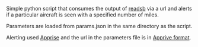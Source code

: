 Simple python script that consumes the output of [readsb](https://github.com/wiedehopf/readsb) via a url and alerts if a particular aircraft is seen with a specified number of miles.

Parameters are loaded from params.json in the same directory as the script.

Alerting used [Apprise](https://github.com/caronc/apprise) and the url in the parameters file is in [Apprive format](https://github.com/caronc/apprise/wiki).




